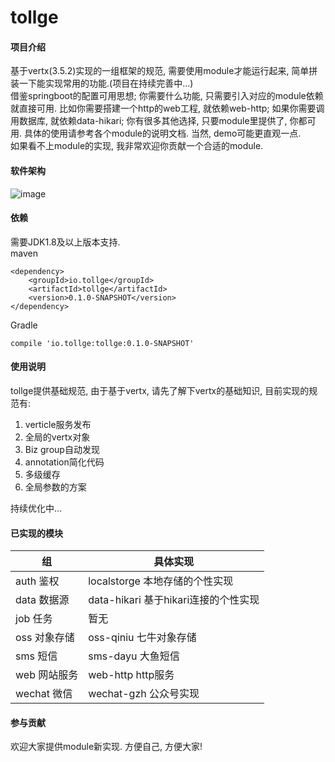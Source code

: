 # tollge

#### 项目介绍
基于vertx(3.5.2)实现的一组框架的规范, 需要使用module才能运行起来, 简单拼装一下能实现常用的功能.(项目在持续完善中...)   
借鉴springboot的配置可用思想; 你需要什么功能, 只需要引入对应的module依赖就直接可用. 比如你需要搭建一个http的web工程, 就依赖web-http; 如果你需要调用数据库, 就依赖data-hikari; 你有很多其他选择, 只要module里提供了, 你都可用. 具体的使用请参考各个module的说明文档. 当然, demo可能更直观一点.   
如果看不上module的实现, 我非常欢迎你贡献一个合适的module.

#### 软件架构
![image](https://gitee.com/tollge/tollge/blob/master/design.png)

#### 依赖

需要JDK1.8及以上版本支持.   
maven
```
<dependency>
    <groupId>io.tollge</groupId>
    <artifactId>tollge</artifactId>
    <version>0.1.0-SNAPSHOT</version>
</dependency>
```
Gradle
```
compile 'io.tollge:tollge:0.1.0-SNAPSHOT'
```

#### 使用说明

tollge提供基础规范, 由于基于vertx, 请先了解下vertx的基础知识, 目前实现的规范有:   

1. verticle服务发布
2. 全局的vertx对象
3. Biz group自动发现
4. annotation简化代码
5. 多级缓存
6. 全局参数的方案

持续优化中...

#### 已实现的模块

|组|具体实现|
|-|-|
|auth 鉴权|localstorge 本地存储的个性实现|
|data 数据源|data-hikari 基于hikari连接的个性实现|
|job 任务| 暂无|
|oss 对象存储|oss-qiniu 七牛对象存储|
|sms 短信|sms-dayu 大鱼短信|
|web 网站服务|web-http http服务|
|wechat 微信|wechat-gzh 公众号实现|

#### 参与贡献

欢迎大家提供module新实现. 方便自己, 方便大家!

